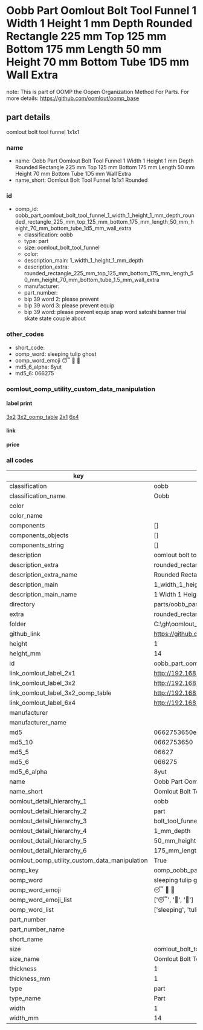 # Oobb Part Oomlout Bolt Tool Funnel 1 Width 1 Height 1 mm Depth Rounded Rectangle 225 mm Top 125 mm Bottom 175 mm Length 50 mm Height 70 mm Bottom Tube 1D5 mm Wall Extra  

note: This is part of OOMP the Oopen Organization Method For Parts. For more details: https://github.com/oomlout/oomp_base

##  part details
  



oomlout bolt tool funnel 1x1x1



### name
* name: Oobb Part Oomlout Bolt Tool Funnel 1 Width 1 Height 1 mm Depth Rounded Rectangle 225 mm Top 125 mm Bottom 175 mm Length 50 mm Height 70 mm Bottom Tube 1D5 mm Wall Extra
* name_short: Oomlout Bolt Tool Funnel 1x1x1 Rounded
### id
* oomp_id: oobb_part_oomlout_bolt_tool_funnel_1_width_1_height_1_mm_depth_rounded_rectangle_225_mm_top_125_mm_bottom_175_mm_length_50_mm_height_70_mm_bottom_tube_1d5_mm_wall_extra
  * classification: oobb
  * type: part
  * size: oomlout_bolt_tool_funnel
  * color: 
  * description_main: 1_width_1_height_1_mm_depth
  * description_extra: rounded_rectangle_225_mm_top_125_mm_bottom_175_mm_length_50_mm_height_70_mm_bottom_tube_1.5_mm_wall_extra
  * manufacturer: 
  * part_number: 
  * bip 39 word 2: please prevent
  * bip 39 word 3: please prevent equip
  * bip 39 word: please prevent equip snap word satoshi banner trial skate state couple about

### other_codes
* short_code: 
* oomp_word: sleeping tulip ghost
* oomp_word_emoji :sleeping: :tulip: :ghost:
* md5_6_alpha: 8yut
* md5_6: 066275






### oomlout_oomp_utility_custom_data_manipulation
#### label print
[3x2](http://192.168.1.245:1112/?label=oomp%208yut)
[3x2_oomp_table](http://192.168.1.108:1112/?label=oomp%208yut)
[2x1](http://192.168.1.242:1112/?label=oomp%208yut)
[6x4](http://192.168.1.55:1112/?label=oomp%208yut)    

#### link

                              

#### price







### all codes 
| key | value |  
| --- | --- |  
| classification | oobb |  
| classification_name | Oobb |  
| color |  |  
| color_name |  |  
| components | [] |  
| components_objects | [] |  
| components_string | [] |  
| description | oomlout bolt tool funnel 1x1x1 |  
| description_extra | rounded_rectangle_225_mm_top_125_mm_bottom_175_mm_length_50_mm_height_70_mm_bottom_tube_1.5_mm_wall_extra |  
| description_extra_name | Rounded Rectangle 225 mm Top 125 mm Bottom 175 mm Length 50 mm Height 70 mm Bottom Tube 1.5 mm Wall Extra |  
| description_main | 1_width_1_height_1_mm_depth |  
| description_main_name | 1 Width 1 Height 1 mm Depth |  
| directory | parts/oobb_part_oomlout_bolt_tool_funnel_1_width_1_height_1_mm_depth_rounded_rectangle_225_mm_top_125_mm_bottom_175_mm_length_50_mm_height_70_mm_bottom_tube_1d5_mm_wall_extra |  
| extra | rounded_rectangle_225_mm_top_125_mm_bottom_175_mm_length_50_mm_height_70_mm_bottom_tube_1.5_mm_wall |  
| folder | C:\gh\oomlout_oobb_version_4_generated_parts\parts\oobb_part_oomlout_bolt_tool_funnel_1_width_1_height_1_mm_depth_rounded_rectangle_225_mm_top_125_mm_bottom_175_mm_length_50_mm_height_70_mm_bottom_tube_1d5_mm_wall_extra |  
| github_link | https://github.com/oomlout/oomlout_oomp_part_src/tree/main/parts/oobb_part_oomlout_bolt_tool_funnel_1_width_1_height_1_mm_depth_rounded_rectangle_225_mm_top_125_mm_bottom_175_mm_length_50_mm_height_70_mm_bottom_tube_1d5_mm_wall_extra |  
| height | 1 |  
| height_mm | 14 |  
| id | oobb_part_oomlout_bolt_tool_funnel_1_width_1_height_1_mm_depth_rounded_rectangle_225_mm_top_125_mm_bottom_175_mm_length_50_mm_height_70_mm_bottom_tube_1d5_mm_wall_extra |  
| link_oomlout_label_2x1 | http://192.168.1.242:1112/?label=oomp%208yut |  
| link_oomlout_label_3x2 | http://192.168.1.245:1112/?label=oomp%208yut |  
| link_oomlout_label_3x2_oomp_table | http://192.168.1.108:1112/?label=oomp%208yut |  
| link_oomlout_label_6x4 | http://192.168.1.55:1112/?label=oomp%208yut |  
| manufacturer |  |  
| manufacturer_name |  |  
| md5 | 0662753650e8224afdfebcd4986a9533 |  
| md5_10 | 0662753650 |  
| md5_5 | 06627 |  
| md5_6 | 066275 |  
| md5_6_alpha | 8yut |  
| name | Oobb Part Oomlout Bolt Tool Funnel 1 Width 1 Height 1 mm Depth Rounded Rectangle 225 mm Top 125 mm Bottom 175 mm Length 50 mm Height 70 mm Bottom Tube 1D5 mm Wall Extra |  
| name_short | Oomlout Bolt Tool Funnel 1x1x1 Rounded |  
| oomlout_detail_hierarchy_1 | oobb |  
| oomlout_detail_hierarchy_2 | part |  
| oomlout_detail_hierarchy_3 | bolt_tool_funnel |  
| oomlout_detail_hierarchy_4 | 1_mm_depth |  
| oomlout_detail_hierarchy_5 | 50_mm_height |  
| oomlout_detail_hierarchy_6 | 175_mm_length |  
| oomlout_oomp_utility_custom_data_manipulation | True |  
| oomp_key | oomp_oobb_part_oomlout_bolt_tool_funnel_1_width_1_height_1_mm_depth_rounded_rectangle_225_mm_top_125_mm_bottom_175_mm_length_50_mm_height_70_mm_bottom_tube_1d5_mm_wall_extra |  
| oomp_word | sleeping tulip ghost |  
| oomp_word_emoji | :sleeping: :tulip: :ghost: |  
| oomp_word_emoji_list | [':sleeping:', ':tulip:', ':ghost:'] |  
| oomp_word_list | ['sleeping', 'tulip', 'ghost'] |  
| part_number |  |  
| part_number_name |  |  
| short_name |  |  
| size | oomlout_bolt_tool_funnel |  
| size_name | Oomlout Bolt Tool Funnel |  
| thickness | 1 |  
| thickness_mm | 1 |  
| type | part |  
| type_name | Part |  
| width | 1 |  
| width_mm | 14 |  
